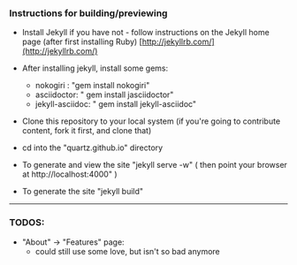 ### Instructions for building/previewing

* Install Jekyll if you have not - follow instructions on the Jekyll home page (after first installing Ruby)
[http://jekyllrb.com/](http://jekyllrb.com/)

* After installing jekyll, install some gems:
  * nokogiri : "gem install nokogiri"
  * asciidoctor: " gem install jasciidoctor"
  * jekyll-asciidoc: " gem install jekyll-asciidoc"

* Clone this repository to your local system (if you're going to contribute content, fork it first, and clone that)
* cd into the "quartz.github.io" directory



* To generate and view the site "jekyll serve -w"   ( then point your browser at http://localhost:4000" )
* To generate the site "jekyll build"  

---


### TODOS:

* "About" -> "Features" page:
  * could still use some love, but isn't so bad anymore



